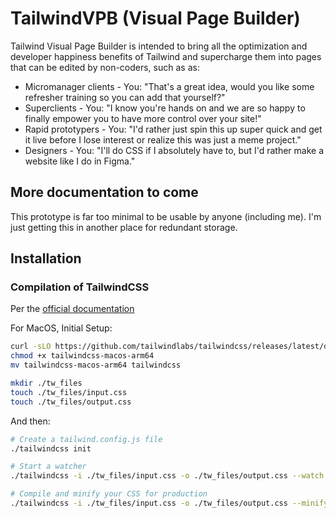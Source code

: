 # TailwindVPB (Visual Page Builder)

Tailwind Visual Page Builder is intended to bring all the optimization and developer happiness benefits of Tailwind and supercharge them into pages that can be edited by non-coders, such as as:

* Micromanager clients - You: "That's a great idea, would you like some refresher training so you can add that yourself?"
* Superclients - You: "I know you're hands on and we are so happy to finally empower you to have more control over your site!"
* Rapid prototypers - You: "I'd rather just spin this up super quick and get it live before I lose interest or realize this was just a meme project."
* Designers - You: "I'll do CSS if I absolutely have to, but I'd rather make a website like I do in Figma."

## More documentation to come
This prototype is far too minimal to be usable by anyone (including me). I'm just getting this in another place for redundant storage.

## Installation

### Compilation of TailwindCSS

Per the [official documentation](https://tailwindcss.com/blog/standalone-cli)

For MacOS, Initial Setup:
```sh
curl -sLO https://github.com/tailwindlabs/tailwindcss/releases/latest/download/tailwindcss-macos-arm64
chmod +x tailwindcss-macos-arm64
mv tailwindcss-macos-arm64 tailwindcss

mkdir ./tw_files
touch ./tw_files/input.css
touch ./tw_files/output.css
```

And then:
```sh
# Create a tailwind.config.js file
./tailwindcss init

# Start a watcher
./tailwindcss -i ./tw_files/input.css -o ./tw_files/output.css --watch

# Compile and minify your CSS for production
./tailwindcss -i ./tw_files/input.css -o ./tw_files/output.css --minify
```